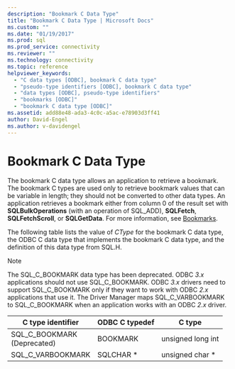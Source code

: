 ```yaml
---
description: "Bookmark C Data Type"
title: "Bookmark C Data Type | Microsoft Docs"
ms.custom: ""
ms.date: "01/19/2017"
ms.prod: sql
ms.prod_service: connectivity
ms.reviewer: ""
ms.technology: connectivity
ms.topic: reference
helpviewer_keywords: 
  - "C data types [ODBC], bookmark C data type"
  - "pseudo-type identifiers [ODBC], bookmark C data type"
  - "data types [ODBC], pseudo-type identifiers"
  - "bookmarks [ODBC]"
  - "bookmark C data type [ODBC]"
ms.assetid: add88e48-ada3-4c0c-a5ac-e78903d3ff41
author: David-Engel
ms.author: v-davidengel
---
```

# Bookmark C Data Type
The bookmark C data type allows an application to retrieve a bookmark. The bookmark C types are used only to retrieve bookmark values that can be variable in length; they should not be converted to other data types. An application retrieves a bookmark either from column 0 of the result set with **SQLBulkOperations** (with an operation of SQL_ADD), **SQLFetch**, **SQLFetchScroll**, or **SQLGetData**. For more information, see [Bookmarks](../../../odbc/reference/develop-app/bookmarks-odbc.md).  
  
 The following table lists the value of *CType* for the bookmark C data type, the ODBC C data type that implements the bookmark C data type, and the definition of this data type from SQL.H.  
  
> [!NOTE]
>  The SQL_C_BOOKMARK data type has been deprecated. ODBC *3.x* applications should not use SQL_C_BOOKMARK. ODBC *3.x* drivers need to support SQL_C_BOOKMARK only if they want to work with ODBC *2.x* applications that use it. The Driver Manager maps SQL_C_VARBOOKMARK to SQL_C_BOOKMARK when an application works with an ODBC *2.x* driver.  
  
|C type identifier|ODBC C typedef|C type|  
|-----------------------|--------------------|------------|  
|SQL_C_BOOKMARK<br />(Deprecated)|BOOKMARK|unsigned long int|  
|SQL_C_VARBOOKMARK|SQLCHAR *|unsigned char *|
